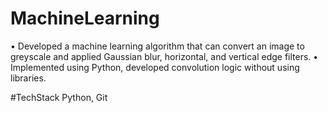 # MachineLearning
• Developed a machine learning algorithm that can convert an image to greyscale and applied Gaussian blur, horizontal, and vertical edge filters. 
• Implemented using Python, developed convolution logic without using libraries.

#TechStack
Python, Git
